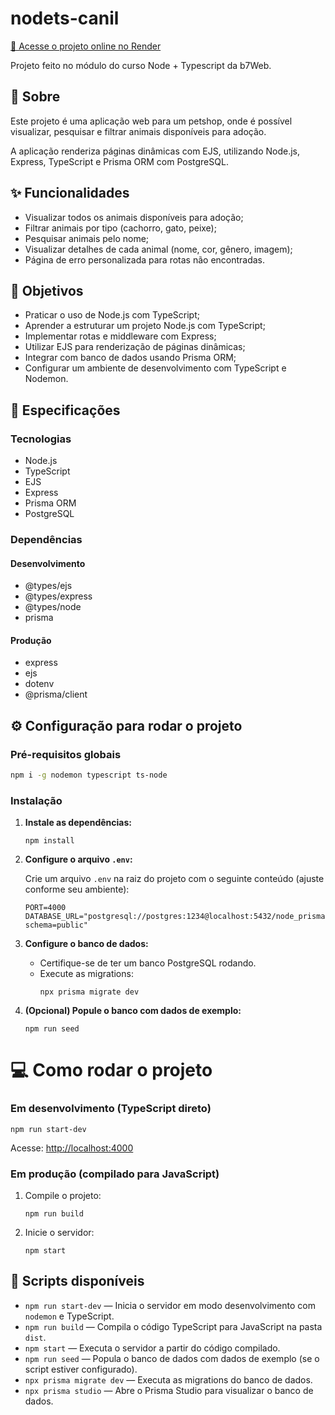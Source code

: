 # nodets-canil

[🔗 Acesse o projeto online no Render](https://petdevshop-312d.onrender.com/)

Projeto feito no módulo do curso Node + Typescript da b7Web.

## 📄 Sobre

Este projeto é uma aplicação web para um petshop, onde é possível visualizar, pesquisar e filtrar animais disponíveis para adoção.

A aplicação renderiza páginas dinâmicas com EJS, utilizando Node.js, Express, TypeScript e Prisma ORM com PostgreSQL.


## ✨ Funcionalidades

- Visualizar todos os animais disponíveis para adoção;
- Filtrar animais por tipo (cachorro, gato, peixe);
- Pesquisar animais pelo nome;
- Visualizar detalhes de cada animal (nome, cor, gênero, imagem);
- Página de erro personalizada para rotas não encontradas.


## 🎯 Objetivos

- Praticar o uso de Node.js com TypeScript;
- Aprender a estruturar um projeto Node.js com TypeScript;
- Implementar rotas e middleware com Express;
- Utilizar EJS para renderização de páginas dinâmicas;
- Integrar com banco de dados usando Prisma ORM;
- Configurar um ambiente de desenvolvimento com TypeScript e Nodemon.


## 🔎 Especificações

### Tecnologias

- Node.js
- TypeScript
- EJS
- Express
- Prisma ORM
- PostgreSQL

### Dependências

#### Desenvolvimento

- @types/ejs
- @types/express
- @types/node
- prisma

#### Produção

- express
- ejs
- dotenv
- @prisma/client


## ⚙️ Configuração para rodar o projeto

### Pré-requisitos globais

```sh
npm i -g nodemon typescript ts-node
```

### Instalação

1. **Instale as dependências:**
   ```
   npm install
   ```

2. **Configure o arquivo `.env`:**

   Crie um arquivo `.env` na raiz do projeto com o seguinte conteúdo (ajuste conforme seu ambiente):

   ```
   PORT=4000
   DATABASE_URL="postgresql://postgres:1234@localhost:5432/node_prisma?schema=public"
   ```

3. **Configure o banco de dados:**
   - Certifique-se de ter um banco PostgreSQL rodando.
   - Execute as migrations:
     ```
     npx prisma migrate dev
     ```

4. **(Opcional) Popule o banco com dados de exemplo:**
   ```
   npm run seed
   ```

# 💻 Como rodar o projeto

### Em desenvolvimento (TypeScript direto)
```
npm run start-dev
```
Acesse: [http://localhost:4000](http://localhost:4000)

### Em produção (compilado para JavaScript)
1. Compile o projeto:
   ```
   npm run build
   ```
2. Inicie o servidor:
   ```
   npm start
   ```

## 📝 Scripts disponíveis

- `npm run start-dev` — Inicia o servidor em modo desenvolvimento com `nodemon` e TypeScript.
- `npm run build` — Compila o código TypeScript para JavaScript na pasta `dist`.
- `npm start` — Executa o servidor a partir do código compilado.
- `npm run seed` — Popula o banco de dados com dados de exemplo (se o script estiver configurado).
- `npx prisma migrate dev` — Executa as migrations do banco de dados.
- `npx prisma studio` — Abre o Prisma Studio para visualizar o banco de dados.